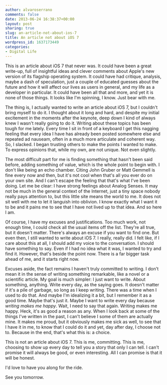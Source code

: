```yaml
---
author: alvaroserrano
comments: false
date: 2013-06-24 16:38:37+00:00
layout: post
sharing: true
slug: an-article-not-about-ios-7
title: An article not about iOS 7
wordpress_id: 1637173449
categories:
- Digital Life
---
```


This is an article about iOS 7 that never was. It could have been a great write-up, full of insightful ideas and clever comments about Apple's new version of its flagship operating system. It could have had critique, analysis, maybe a dash of speculation, just a couple of educated guesses about the future and how it will affect our lives as users in general, and my life as a developer in particular. It could have been all that and more, and yet it is none of those things. It looks like I'm spinning, I know. Just bear with me.

The thing is, I actually wanted to write an article about iOS 7, but I couldn't bring myself to do it. I thought about it long and hard, and despite my initial excitement in the moments after the keynote, deep down I kind of always knew I wasn't really going to do it. Writing about these topics has been tough for me lately. Every time I sit in front of a keyboard I get this nagging feeling that every idea I have has already been posted somewhere else and repeated ad nauseam, often in a much more articulate and coherent way. So, I slacked. I began trusting others to make the points I wanted to make. To express opinions that, while my own, are not unique. Not even slightly.

The most difficult part for me is finding something that hasn't been said before, adding something of value, which is the whole point to begin with. I don't like being an echo chamber. Citing John Gruber or Matt Gemmell is fine every now and then, but it's not cool when that's all you ever do on your own site. And I can't escape the feeling that that's what I've been doing. Let me be clear: I have strong feelings about Analog Senses. It may not be much in the general context of the Internet, just a tiny space nobody really pays attention to, but this little site means the world to me. It does not sit well with me to let it languish into oblivion. I know exactly what I want it to be and it pains me to see that I have not lived up to that idea. And so here I am.

Of course, I have my excuses and justifications. Too much work, not enough time, I could check all the usual items off the list. They're all true, but it doesn't matter. There's always an excuse if you want to find one. But even then, I still wanted to write about iOS 7. I really, really did. I felt like, if I care about this at all, I should add my voice to the conversation. I should have something to say. Even if I had no idea what it was, I wanted to try and find it. However, that's beside the point now. There is a far bigger task ahead of me, and it starts right now. 

Excuses aside, the fact remains I haven't truly committed to writing. I don't mean it in the sense of writing something remarkable, like a novel or a scientific article. My goal is much simpler: I just want to write. About something, anything. Write every day, as the saying goes. It doesn't matter if it's a pile of garbage, so long as I keep writing. There was a time when I used to do that. And maybe I'm idealizing it a bit, but I remember it as a good time. Maybe that's just it. Maybe I want to write every day because _writing makes me happy_. Wait, I need to say that again. Writing makes me happy. Heck, it's as good a reason as any. When I look back at some of the things I've written in the past, I can't believe I some of them are actually mine. It makes me proud, but it obviously makes me sick as well, to see that I have it in me, to know that I could do it and yet, day after day, I choose not to. Because in the end, that's what this is: a choice.

This is not an article about iOS 7. This is me, committing. This is me, choosing to show up every day to tell you a story that only I can tell. I can't promise it will always be good, or even interesting. All I can promise is that it will be honest. 

I'd love to have you along for the ride.

See you tomorrow.

